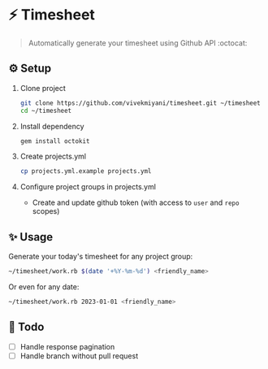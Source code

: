 # :zap: Timesheet

> Automatically generate your timesheet using Github API :octocat:

## :gear: Setup

1. Clone project

    ```sh
    git clone https://github.com/vivekmiyani/timesheet.git ~/timesheet
    cd ~/timesheet
    ```

2. Install dependency

    ```sh
    gem install octokit
    ```

3. Create projects.yml

    ```sh
    cp projects.yml.example projects.yml
    ```

4. Configure project groups in projects.yml

    - Create and update github token (with access to `user` and `repo` scopes)

## :sparkles: Usage

Generate your today's timesheet for any project group:

```sh
~/timesheet/work.rb $(date '+%Y-%m-%d') <friendly_name>
```

Or even for any date:

```sh
~/timesheet/work.rb 2023-01-01 <friendly_name>
```

## :dart: Todo

- [ ] Handle response pagination
- [ ] Handle branch without pull request
